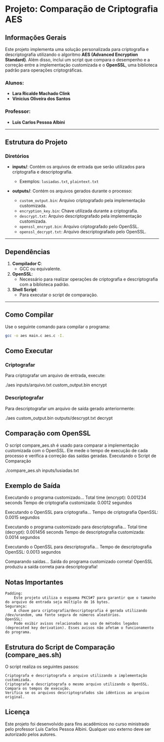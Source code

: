 # Projeto: Comparação de Criptografia AES

## Informações Gerais

Este projeto implementa uma solução personalizada para criptografia e descriptografia utilizando o algoritmo **AES (Advanced Encryption Standard)**. Além disso, inclui um script que compara o desempenho e a correção entre a implementação customizada e o **OpenSSL**, uma biblioteca padrão para operações criptográficas.

### Alunos:

- **Lara Ricalde Machado Clink**
- **Vinicius Oliveira dos Santos**

### Professor:

- **Luis Carlos Pessoa Albini**

---

## Estrutura do Projeto

### Diretórios

- **inputs/**: Contém os arquivos de entrada que serão utilizados para criptografia e descriptografia.

  - Exemplos: `lusiadas.txt`, `plaintext.txt`

- **outputs/**: Contém os arquivos gerados durante o processo:
  - `custom_output.bin`: Arquivo criptografado pela implementação customizada.
  - `encryption_key.bin`: Chave utilizada durante a criptografia.
  - `descrypt.txt`: Arquivo descriptografado pela implementação customizada.
  - `openssl_encrypt.bin`: Arquivo criptografado pelo OpenSSL.
  - `openssl_decrypt.txt`: Arquivo descriptografado pelo OpenSSL.

---

## Dependências

1. **Compilador C**:
   - GCC ou equivalente.
2. **OpenSSL**:
   - Necessário para realizar operações de criptografia e descriptografia com a biblioteca padrão.
3. **Shell Script**:
   - Para executar o script de comparação.

---

## Como Compilar

Use o seguinte comando para compilar o programa:

```bash
gcc -o aes main.c aes.c -I.
```
## Como Executar
### Criptografar

Para criptografar um arquivo de entrada, execute:

./aes inputs/arquivo.txt custom_output.bin encrypt

### Descriptografar

Para descriptografar um arquivo de saída gerado anteriormente:

./aes custom_output.bin outputs/descrypt.txt decrypt

## Comparação com OpenSSL

O script compare_aes.sh é usado para comparar a implementação customizada com o OpenSSL. Ele mede o tempo de execução de cada processo e verifica a correção das saídas geradas.
Executando o Script de Comparação

./compare_aes.sh inputs/lusiadas.txt

## Exemplo de Saída

Executando o programa customizado...
Total time (encrypt): 0.001234 seconds
Tempo de criptografia customizada: 0.0012 segundos

Executando o OpenSSL para criptografia...
Tempo de criptografia OpenSSL: 0.0015 segundos

Executando o programa customizado para descriptografia...
Total time (decrypt): 0.001456 seconds
Tempo de descriptografia customizada: 0.0014 segundos

Executando o OpenSSL para descriptografia...
Tempo de descriptografia OpenSSL: 0.0013 segundos

Comparando saídas...
Saída do programa customizado correta!
OpenSSL produziu a saída correta para descriptografia!

## Notas Importantes

    Padding:
        Este projeto utiliza o esquema PKCS#7 para garantir que o tamanho do arquivo de entrada seja múltiplo de 16 bytes.
    Segurança:
        A chave para criptografia/descriptografia é gerada utilizando /dev/urandom, uma fonte segura de números aleatórios.
    OpenSSL:
        Pode exibir avisos relacionados ao uso de métodos legados (deprecated key derivation). Esses avisos não afetam o funcionamento do programa.

## Estrutura do Script de Comparação (compare_aes.sh)

O script realiza os seguintes passos:

    Criptografa e descriptografa o arquivo utilizando a implementação customizada.
    Criptografa e descriptografa o mesmo arquivo utilizando o OpenSSL.
    Compara os tempos de execução.
    Verifica se os arquivos descriptografados são idênticos ao arquivo original.

## Licença

Este projeto foi desenvolvido para fins acadêmicos no curso ministrado pelo professor Luis Carlos Pessoa Albini. Qualquer uso externo deve ser autorizado pelos autores.
